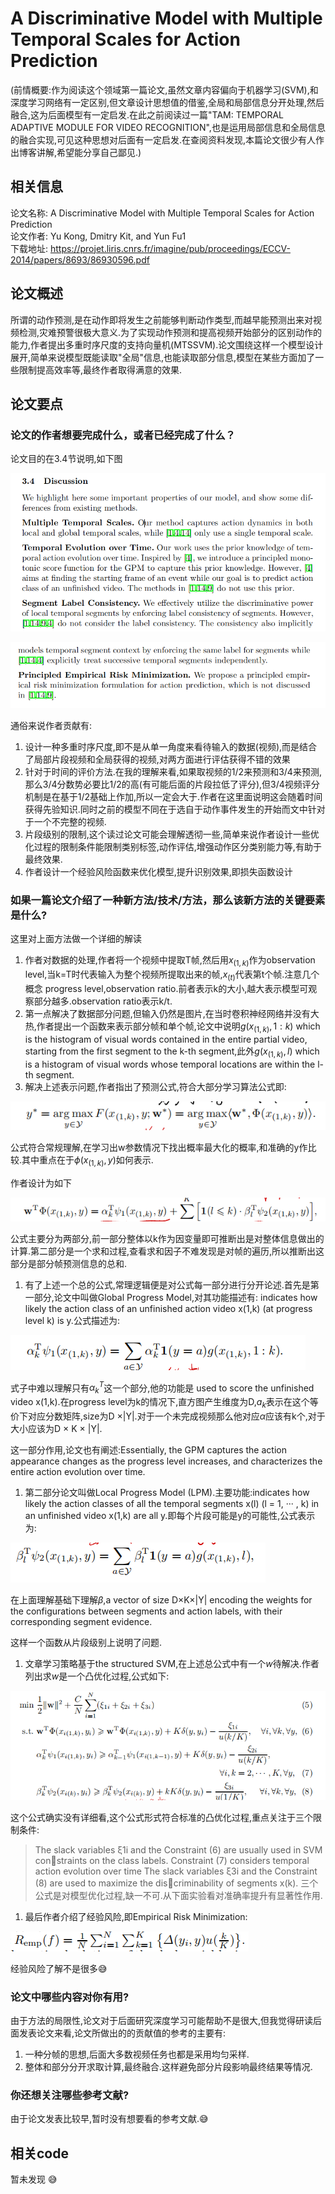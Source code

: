 # A Discriminative Model with Multiple Temporal Scales for Action Prediction
(前情概要:作为阅读这个领域第一篇论文,虽然文章内容偏向于机器学习(SVM),和深度学习网络有一定区别,但文章设计思想值的借鉴,全局和局部信息分开处理,然后融合,这为后面模型有一定启发.在此之前阅读过一篇"TAM: TEMPORAL ADAPTIVE MODULE FOR VIDEO RECOGNITION",也是运用局部信息和全局信息的融合实现,可见这种思想对后面有一定启发.在查阅资料发现,本篇论文很少有人作出博客讲解,希望能分享自己鄙见.)

## 相关信息

论文名称: A Discriminative Model with Multiple Temporal Scales for Action Prediction
<br/>
论文作者: Yu Kong, Dmitry Kit, and Yun Fu1
<br/>
下载地址: https://projet.liris.cnrs.fr/imagine/pub/proceedings/ECCV-2014/papers/8693/86930596.pdf
<br/>

## 论文概述

所谓的动作预测,是在动作即将发生之前能够判断动作类型,而越早能预测出来对视频检测,灾难预警很极大意义.为了实现动作预测和提高视频开始部分的区别动作的能力,作者提出多重时序尺度的支持向量机(MTSSVM).论文围绕这样一个模型设计展开,简单来说模型既能读取"全局"信息,也能读取部分信息,模型在某些方面加了一些限制提高效率等,最终作者取得满意的效果.

## 论文要点

### 论文的作者想要完成什么，或者已经完成了什么？

论文目的在3.4节说明,如下图

![图 1](../images/67f855b1ae594ebe3ef847a90fadae37c3230e0943877b35bf70f942f7f7149c.png)  

![图 2](../images/414cfde8cfd7dd8017061e5a4e57b17766bc0149c7a9b0f343d0cc64139ffd85.png)  


通俗来说作者贡献有:

1. 设计一种多重时序尺度,即不是从单一角度来看待输入的数据(视频),而是结合了局部片段视频和全局获得的视频,对两方面进行评估获得不错的效果
2. 针对于时间的评价方法.在我的理解来看,如果取视频的1/2来预测和3/4来预测,那么3/4分数势必要比1/2的高(有可能后面的片段拉低了评分),但3/4视频评分机制是在基于1/2基础上作加,所以一定会大于.作者在这里面说明这会随着时间获得先验知识.同时之前的模型不同在于选自于动作事件发生的开始而文中针对于一个不完整的视频.
3. 片段级别的限制,这个读过论文可能会理解透彻一些,简单来说作者设计一些优化过程的限制条件能限制类别标签,动作评估,增强动作区分类别能力等,有助于最终效果.
4. 作者设计一个经验风险函数来优化模型,提升识别效果,即损失函数设计

### 如果一篇论文介绍了一种新方法/技术/方法，那么该新方法的关键要素是什么?

这里对上面方法做一个详细的解读
1. 作者对数据的处理,作者将一个视频中提取T帧,然后用$x_(1,k)$作为observation level,当k=T时代表输入为整个视频所提取出来的帧,$x_(t)$代表第t个帧.注意几个概念 progress level,observation ratio.前者表示k的大小,越大表示模型可观察部分越多.observation ratio表示k/t.
2. 第一点解决了数据部分问题,但输入仍然是图片,在当时卷积神经网络并没有大热,作者提出一个函数来表示部分帧和单个帧,论文中说明$g(x_(1,k),1:k)$ which is the histogram of visual words contained in the entire partial video, starting from the first segment to the k-th segment,此外$g(x_(1,k),l)$ which is a histogram of visual words whose temporal locations are within the l-th segment.
3. 解决上述表示问题,作者指出了预测公式,符合大部分学习算法公式即:

![图 1](../images/08e4d6953678f58331c0d1e6df1752a3fccd53480fca6f2d1716f283bd193cd1.png)

公式符合常规理解,在学习出w参数情况下找出概率最大化的概率,和准确的y作比较.其中重点在于$\phi(x_(1,k),y)$如何表示.

作者设计为如下

![图 3](../images/2cda172c36e54e52b79792f7f91facabf7379ce376a3e97e52ad6733bbcb397c.png)  

公式主要分为两部分,前一部分整体以k作为因变量即可推断出是对整体信息做出的计算.第二部分是一个求和过程,查看求和因子不难发现是对帧的遍历,所以推断出这部分是部分帧预测信息的总和.
1. 有了上述一个总的公式,常理逻辑便是对公式每一部分进行分开论述.首先是第一部分,论文中叫做Global Progress Model,对其功能描述有: indicates how likely the action class of an unfinished action video x(1,k) (at progress level k) is y.公式描述为:

![图 4](../images/644685c4750024e20642d6dd2eca051475341a70d4a3ba0ff03a383de8925fcd.png)  

式子中难以理解只有$\alpha_k^T$这一个部分,他的功能是 used to score the unfinished video x(1,k).在progress level为k的情况下,直方图产生维度为D,$a_k$表示在这个等价下对应分数矩阵,size为D ×|Y|.对于一个未完成视频那么他对应$\alpha$应该有k个,对于大小应该为D × K × |Y|.

这一部分作用,论文也有阐述:Essentially, the GPM captures the action appearance changes as the progress level increases, and characterizes the entire action evolution over time.

1. 第二部分论文叫做Local Progress Model (LPM).主要功能:indicates how likely the action classes of all the temporal segments x(l) (l = 1, ··· , k) in an unfinished video x(1,k) are all y.即每个片段可能是y的可能性,公式表示为:

![图 5](../images/d08a94fbb7cec293a3e405ffb9311954a80748ef8fe48c705af00b2adb824896.png)  

在上面理解基础下理解$\beta$,a vector of size D×K×|Y| encoding the weights for the configurations between segments and action labels, with their corresponding segment evidence.

这样一个函数从片段级别上说明了问题.

1. 文章学习策略基于the structured SVM,在上述总公式中有一个$w$待解决.作者列出求$w$是一个凸优化过程,公式如下:

![图 6](../images/f663a9d6dd84f0449f576e5e8d9c1f90542c67c9c656962598a8585113ea4999.png)  

这个公式确实没有详细看,这个公式形式符合标准的凸优化过程,重点关注于三个限制条件:
> The slack variables ξ1i and the Constraint (6) are usually used in SVM constraints on the class labels.
> Constraint (7) considers temporal action evolution over time
> The slack variables ξ3i and the Constraint (8) are used to maximize the discriminability of segments x(k).
三个公式是对模型优化过程,缺一不可.从下面实验看对准确率提升有显著性作用.

1. 最后作者介绍了经验风险,即Empirical Risk Minimization:

![图 7](../images/3798d8d25f737a4e35c41a29a499b0e1ef1cf9dd5abdf4592e34385d6a7deb31.png)

经验风险了解不是很多:sweat_smile:



### 论文中哪些内容对你有用?

由于方法的局限性,论文对于后面研究深度学习可能帮助不是很大,但我觉得研读后面发表论文来看,论文所做出的的贡献值的参考的主要有: 
1. 一种分帧的思想,后面大多数视频任务也都是采用均匀采样.
2. 整体和部分分开求取计算,最终融合.这样避免部分片段影响最终结果等情况.

### 你还想关注哪些参考文献?

由于论文发表比较早,暂时没有想要看的参考文献.:sweat_smile:

## 相关code

暂未发现 :sweat_smile:





